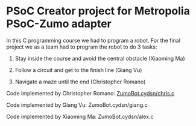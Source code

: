 # PSoC Creator project for Metropolia PSoC-Zumo adapter

In this C programming course we had to program a robot. For the final project we as a team had to program the robot to do 3 tasks:

1) Stay inside the course and avoid the central obstacle (Xiaoming Ma)

2) Follow a circuit and get to the finish line (Giang Vu)

3) Navigate a maze until the end (Christopher Romano)

Code implemented by Christopher Romano: [ZumoBot.cydsn/chris.c](https://github.com/chmromano/smartDevicesProject/blob/master/ZumoBot.cydsn/chris.c)

Code implemented by Giang Vu: ZumoBot.cydsn/giang.c

Code implemented by Xiaoming Ma: ZumoBot.cydsn/alex.c
